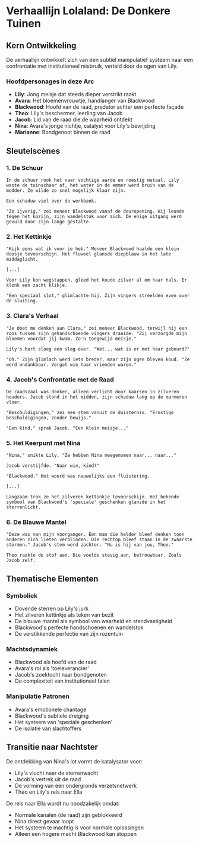 # Verhaallijn Lolaland: De Donkere Tuinen




## Kern Ontwikkeling
De verhaallijn ontwikkelt zich van een subtiel manipulatief systeem naar een confrontatie met institutioneel misbruik, verteld door de ogen van Lily.

### Hoofdpersonages in deze Arc
- **Lily**: Jong meisje dat steeds dieper verstrikt raakt
- **Avara**: Het bloemenvrouwtje, handlanger van Blackwood
- **Blackwood**: Hoofd van de raad, predator achter een perfecte façade
- **Theo**: Lily's beschermer, leerling van Jacob
- **Jacob**: Lid van de raad die de waarheid ontdekt
- **Nina**: Avara's jonge nichtje, catalyst voor Lily's bevrijding
- **Marianne**: Bondgenoot binnen de raad

## Sleutelscènes

### 1. De Schuur
```
In de schuur rook het naar vochtige aarde en roestig metaal. Lily waste de tuinschaar af, het water in de emmer werd bruin van de modder. Ze wilde zo snel mogelijk klaar zijn.

Een schaduw viel over de werkbank.

"Zo ijverig," zei meneer Blackwood vanaf de deuropening. Hij leunde tegen het kozijn, zijn wandelstok voor zich. De enige uitgang werd gevuld door zijn lange gestalte.
```

### 2. Het Kettinkje
```
"Kijk eens wat ik voor je heb." Meneer Blackwood haalde een klein doosje tevoorschijn. Het fluweel glansde diepblauw in het late middaglicht.

[...]

Voor Lily kon wegstappen, gleed het koude zilver al om haar hals. Er klonk een zacht klikje.

"Een speciaal slot," glimlachte hij. Zijn vingers streelden even over de sluiting.
```

### 3. Clara's Verhaal
```
"Je doet me denken aan Clara," zei meneer Blackwood, terwijl hij een roos tussen zijn gehandschoende vingers draaide. "Zij verzorgde mijn bloemen voordat jij kwam. Zo'n toegewijd meisje."

Lily's hart sloeg een slag over. "Wat... wat is er met haar gebeurd?"

"Oh." Zijn glimlach werd iets breder, maar zijn ogen bleven koud. "Ze werd ondankbaar. Vergat wie haar vrienden waren."
```

### 4. Jacob's Confrontatie met de Raad
```
De raadszaal was donker, alleen verlicht door kaarsen in zilveren houders. Jacob stond in het midden, zijn schaduw lang op de marmeren vloer.

"Beschuldigingen," zei een stem vanuit de duisternis. "Ernstige beschuldigingen, zonder bewijs."

"Een kind," sprak Jacob. "Een klein meisje..."
```

### 5. Het Keerpunt met Nina
```
"Nina," snikte Lily. "Ze hebben Nina meegenomen naar... naar..."

Jacob verstijfde. "Naar wie, kind?"

"Blackwood." Het woord was nauwelijks een fluistering.

[...]

Langzaam trok ze het zilveren kettinkje tevoorschijn. Het bekende symbool van Blackwood's 'speciale' geschenken glansde in het sterrenlicht.
```

### 6. De Blauwe Mantel
```
"Deze was van mijn voorganger. Een man die helder bleef denken toen anderen zich lieten verblinden. Die rechtop bleef staan in de zwaarste stormen." Jacob's stem werd zachter. "Nu is hij van jou, Theo."

Theo raakte de stof aan. Die voelde stevig aan, betrouwbaar. Zoals Jacob zelf.
```

## Thematische Elementen

### Symboliek
- Dovende sterren op Lily's jurk
- Het zilveren kettinkje als teken van bezit
- De blauwe mantel als symbool van waarheid en standvastigheid
- Blackwood's perfecte handschoenen en wandelstok
- De verstikkende perfectie van zijn rozentuin

### Machtsdynamiek
- Blackwood als hoofd van de raad
- Avara's rol als 'toeleverancier'
- Jacob's zoektocht naar bondgenoten
- De complexiteit van institutioneel falen

### Manipulatie Patronen
- Avara's emotionele chantage
- Blackwood's subtiele dreiging
- Het systeem van 'speciale geschenken'
- De isolatie van slachtoffers

## Transitie naar Nachtster

De ontdekking van Nina's lot vormt de katalysator voor:
- Lily's vlucht naar de sterrenwacht
- Jacob's vertrek uit de raad
- De vorming van een ondergronds verzetsnetwerk
- Theo en Lily's reis naar Ella

De reis naar Ella wordt nu noodzakelijk omdat:
- Normale kanalen (de raad) zijn geblokkeerd
- Nina direct gevaar loopt
- Het systeem te machtig is voor normale oplossingen
- Alleen een hogere macht Blackwood kan stoppen